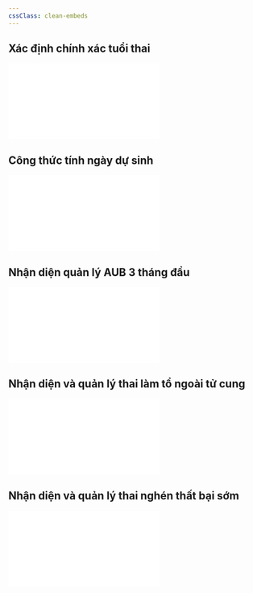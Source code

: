 ```yaml
---
cssClass: clean-embeds
---
```

  
## Xác định chính xác tuổi thai  
![Xác định chính xác tuổi thai](./X%C3%A1c%20%C4%91%E1%BB%8Bnh%20ch%C3%ADnh%20x%C3%A1c%20tu%E1%BB%95i%20thai.md)  
## Công thức tính ngày dự sinh  
![Công thức tính ngày dự sinh](./C%C3%B4ng%20th%E1%BB%A9c%20t%C3%ADnh%20ng%C3%A0y%20d%E1%BB%B1%20sinh.md)  
## Nhận diện quản lý AUB 3 tháng đầu  
![Nhận diện quản lý AUB 3 tháng đầu](./Nh%E1%BA%ADn%20di%E1%BB%87n%20qu%E1%BA%A3n%20l%C3%BD%20AUB%203%20th%C3%A1ng%20%C4%91%E1%BA%A7u.md)  
## Nhận diện và quản lý thai làm tổ ngoài tử cung  
![Thai ngoài tử cung](./Thai%20ngo%C3%A0i%20t%E1%BB%AD%20cung.md)  
  
## Nhận diện và quản lý thai nghén thất bại sớm  
![Thai nghén thất bại sớm](./Thai%20ngh%C3%A9n%20th%E1%BA%A5t%20b%E1%BA%A1i%20s%E1%BB%9Bm.md)